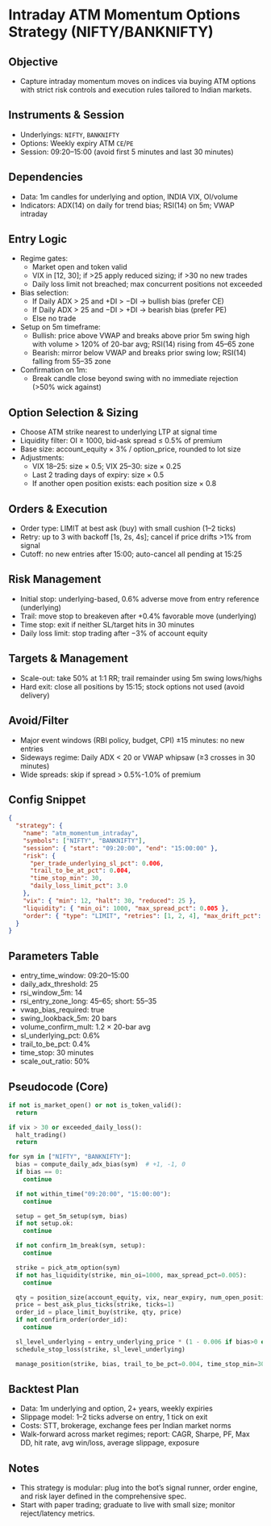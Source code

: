 # Intraday ATM Momentum Options Strategy (NIFTY/BANKNIFTY)

## Objective

- Capture intraday momentum moves on indices via buying ATM options with strict risk controls and execution rules tailored to Indian markets.

## Instruments & Session

- Underlyings: `NIFTY`, `BANKNIFTY`
- Options: Weekly expiry ATM `CE`/`PE`
- Session: 09:20–15:00 (avoid first 5 minutes and last 30 minutes)

## Dependencies

- Data: 1m candles for underlying and option, INDIA VIX, OI/volume
- Indicators: ADX(14) on daily for trend bias; RSI(14) on 5m; VWAP intraday

## Entry Logic

- Regime gates:
  - Market open and token valid
  - VIX in [12, 30]; if >25 apply reduced sizing; if >30 no new trades
  - Daily loss limit not breached; max concurrent positions not exceeded
- Bias selection:
  - If Daily ADX > 25 and +DI > −DI → bullish bias (prefer CE)
  - If Daily ADX > 25 and −DI > +DI → bearish bias (prefer PE)
  - Else no trade
- Setup on 5m timeframe:
  - Bullish: price above VWAP and breaks above prior 5m swing high with volume > 120% of 20-bar avg; RSI(14) rising from 45–65 zone
  - Bearish: mirror below VWAP and breaks prior swing low; RSI(14) falling from 55–35 zone
- Confirmation on 1m:
  - Break candle close beyond swing with no immediate rejection (>50% wick against)

## Option Selection & Sizing

- Choose ATM strike nearest to underlying LTP at signal time
- Liquidity filter: OI ≥ 1000, bid-ask spread ≤ 0.5% of premium
- Base size: account_equity × 3% / option_price, rounded to lot size
- Adjustments:
  - VIX 18–25: size × 0.5; VIX 25–30: size × 0.25
  - Last 2 trading days of expiry: size × 0.5
  - If another open position exists: each position size × 0.8

## Orders & Execution

- Order type: LIMIT at best ask (buy) with small cushion (1–2 ticks)
- Retry: up to 3 with backoff [1s, 2s, 4s]; cancel if price drifts >1% from signal
- Cutoff: no new entries after 15:00; auto-cancel all pending at 15:25

## Risk Management

- Initial stop: underlying-based, 0.6% adverse move from entry reference (underlying)
- Trail: move stop to breakeven after +0.4% favorable move (underlying)
- Time stop: exit if neither SL/target hits in 30 minutes
- Daily loss limit: stop trading after −3% of account equity

## Targets & Management

- Scale-out: take 50% at 1:1 RR; trail remainder using 5m swing lows/highs
- Hard exit: close all positions by 15:15; stock options not used (avoid delivery)

## Avoid/Filter

- Major event windows (RBI policy, budget, CPI) ±15 minutes: no new entries
- Sideways regime: Daily ADX < 20 or VWAP whipsaw (≥3 crosses in 30 minutes)
- Wide spreads: skip if spread > 0.5%-1.0% of premium

## Config Snippet

```json
{
  "strategy": {
    "name": "atm_momentum_intraday",
    "symbols": ["NIFTY", "BANKNIFTY"],
    "session": { "start": "09:20:00", "end": "15:00:00" },
    "risk": {
      "per_trade_underlying_sl_pct": 0.006,
      "trail_to_be_at_pct": 0.004,
      "time_stop_min": 30,
      "daily_loss_limit_pct": 3.0
    },
    "vix": { "min": 12, "halt": 30, "reduced": 25 },
    "liquidity": { "min_oi": 1000, "max_spread_pct": 0.005 },
    "order": { "type": "LIMIT", "retries": [1, 2, 4], "max_drift_pct": 0.01, "entry_cutoff": "15:00:00" }
  }
}
```

## Parameters Table

- entry_time_window: 09:20–15:00
- daily_adx_threshold: 25
- rsi_window_5m: 14
- rsi_entry_zone_long: 45–65; short: 55–35
- vwap_bias_required: true
- swing_lookback_5m: 20 bars
- volume_confirm_mult: 1.2 × 20-bar avg
- sl_underlying_pct: 0.6%
- trail_to_be_pct: 0.4%
- time_stop: 30 minutes
- scale_out_ratio: 50%

## Pseudocode (Core)

```python
if not is_market_open() or not is_token_valid():
  return

if vix > 30 or exceeded_daily_loss():
  halt_trading()
  return

for sym in ["NIFTY", "BANKNIFTY"]:
  bias = compute_daily_adx_bias(sym)  # +1, -1, 0
  if bias == 0:
    continue

  if not within_time("09:20:00", "15:00:00"):
    continue

  setup = get_5m_setup(sym, bias)
  if not setup.ok:
    continue

  if not confirm_1m_break(sym, setup):
    continue

  strike = pick_atm_option(sym)
  if not has_liquidity(strike, min_oi=1000, max_spread_pct=0.005):
    continue

  qty = position_size(account_equity, vix, near_expiry, num_open_positions)
  price = best_ask_plus_ticks(strike, ticks=1)
  order_id = place_limit_buy(strike, qty, price)
  if not confirm_order(order_id):
    continue

  sl_level_underlying = entry_underlying_price * (1 - 0.006 if bias>0 else 1 + 0.006)
  schedule_stop_loss(strike, sl_level_underlying)

  manage_position(strike, bias, trail_to_be_pct=0.004, time_stop_min=30, scale_out_at_rr=1.0)
```

## Backtest Plan

- Data: 1m underlying and option, 2+ years, weekly expiries
- Slippage model: 1–2 ticks adverse on entry, 1 tick on exit
- Costs: STT, brokerage, exchange fees per Indian market norms
- Walk-forward across market regimes; report: CAGR, Sharpe, PF, Max DD, hit rate, avg win/loss, average slippage, exposure

## Notes

- This strategy is modular: plug into the bot’s signal runner, order engine, and risk layer defined in the comprehensive spec.
- Start with paper trading; graduate to live with small size; monitor reject/latency metrics.
